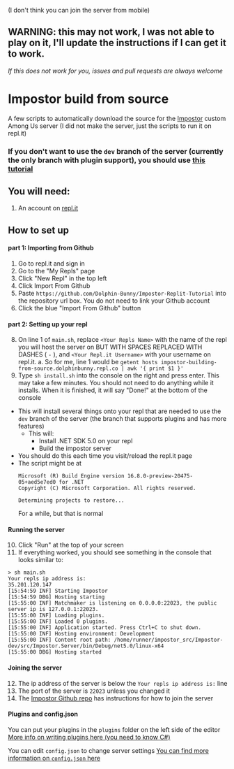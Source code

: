 (I don't think you can join the server from mobile)

## WARNING: this may not work, I was not able to play on it, I'll update the instructions if I can get it to work.

*If this does not work for you, issues and pull requests are always welcome*

# Impostor build from source
A few scripts to automatically download the source for the [Impostor](https://github.com/Impostor/Impostor) custom Among Us server
(I did not make the server, just the scripts to run it on repl.it)

### If you don't want to use the `dev` branch of the server (currently the only branch with plugin support), you should use [this tutorial](https://github.com/Dolphin-Bunny/imposter-replit-basic)

## You will need:
1. An account on [repl.it](https://repl.it/)

## How to set up
#### part 1: Importing from Github
1. Go to repl.it and sign in
2. Go to the "My Repls" page
3. Click "New Repl" in the top left
4. Click Import From Github
5. Paste `https://github.com/Dolphin-Bunny/Impostor-Replit-Tutorial` into the repository url box. You do not need to link your Github account
6. Click the blue "Import From Github" button
#### part 2: Setting up your repl
8. On line 1 of `main.sh`, replace `<Your Repls Name>` with the name of the repl you will host the server on BUT WITH SPACES REPLACED WITH DASHES ( `-` ), and `<Your Repl.it Username>` with your username on repl.it. 
  a. So for me, line 1 would be `getent hosts impostor-building-from-source.dolphinbunny.repl.co | awk '{ print $1 }'`
9. Type `sh install.sh` into the console on the right and press enter. This may take a few minutes. You should not need to do anything while it installs. When it is finished, it will say "Done!" at the bottom of the console
  * This will install several things onto your repl that are needed to use the `dev` branch of the server (the branch that supports plugins and has more features)
    - This will:
      - Install .NET SDK 5.0 on your repl
      - Build the impostor server 
  * You should do this each time you visit/reload the repl.it page
  * The script might be at 
    ```
    Microsoft (R) Build Engine version 16.8.0-preview-20475-05+aed5e7ed0 for .NET
    Copyright (C) Microsoft Corporation. All rights reserved.

    Determining projects to restore...
    ``` 
    For a while, but that is normal
#### Running the server
10. Click "Run" at the top of your screen
11. If everything worked, you should see something in the console that looks similar to:
```
> sh main.sh
Your repls ip address is:
35.201.120.147
[15:54:59 INF] Starting Impostor
[15:54:59 DBG] Hosting starting
[15:55:00 INF] Matchmaker is listening on 0.0.0.0:22023, the public server ip is 127.0.0.1:22023.
[15:55:00 INF] Loading plugins.
[15:55:00 INF] Loaded 0 plugins.
[15:55:00 INF] Application started. Press Ctrl+C to shut down.
[15:55:00 INF] Hosting environment: Development
[15:55:00 INF] Content root path: /home/runner/impostor_src/Impostor-dev/src/Impostor.Server/bin/Debug/net5.0/linux-x64
[15:55:00 DBG] Hosting started
```

#### Joining the server
12. The ip address of the server is below the `Your repls ip address is:` line
13. The port of the server is `22023` unless you changed it
14. The [Impostor Github repo](https://github.com/Impostor/Impostor)  has instructions for how to join the server

#### Plugins and config.json
You can put your plugins in the `plugins` folder on the left side of the editor
[More info on writing plugins here (you need to know C#)](https://github.com/Impostor/Impostor/blob/dev/docs/Writing-a-plugin.md)

You can edit `config.json` to change server settings
[You can find more information on `config.json` here](https://github.com/Impostor/Impostor/blob/dev/docs/Server-configuration.md)
